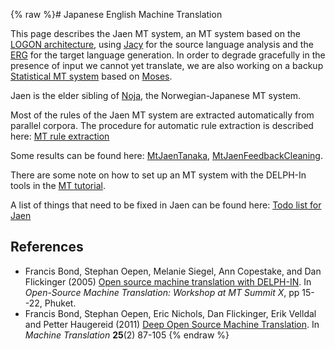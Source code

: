 {% raw %}# Japanese English Machine Translation

This page describes the Jaen MT system, an MT system based on the [LOGON
architecture](../LogonTop), using [Jacy](https://blog.inductorsoftware.com/docsproto/home/JacyTop) for the source language
analysis and the [ERG](https://blog.inductorsoftware.com/docsproto/concept/ErgTop) for the target language generation. In
order to degrade gracefully in the presence of input we cannot yet
translate, we are also working on a backup [Statistical MT
system](MtJaenSmt) based on [Moses](http://www.statmt.org/moses/).

Jaen is the elder sibling of [Noja](NoJa), the Norwegian-Japanese MT
system.

Most of the rules of the Jaen MT system are extracted automatically from
parallel corpora. The procedure for automatic rule extraction is
described here: [MT rule extraction](MtRuleExtraction)

Some results can be found here: [MtJaenTanaka](MtJaenTanaka),
[MtJaenFeedbackCleaning](MtJaenFeedbackCleaning).

There are some note on how to set up an MT system with the DELPH-In
tools in the [MT tutorial](MachineTranslationTutorial).

A list of things that need to be fixed in Jaen can be found here: [Todo
list for Jaen](JaenTodo)

## References

- Francis Bond, Stephan Oepen, Melanie Siegel, Ann Copestake, and Dan
Flickinger (2005) [Open source machine translation with
DELPH-IN](http://www2.nict.go.jp/x/x161/en/member/bond/pubs/2005-summit-osmt.pdf).
In *Open-Source Machine Translation: Workshop at MT Summit X*, pp
15--22, Phuket.
- Francis Bond, Stephan Oepen, Eric Nichols, Dan Flickinger, Erik
Velldal and Petter Haugereid (2011) [Deep Open Source Machine
Translation](http://www.springerlink.com/openurl.asp?genre=article&id=doi:10.1007/s10590-011-9099-4).
In *Machine Translation* **25**(2) 87-105
{% endraw %}